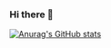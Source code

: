 ### Hi there 👋

[![Anurag's GitHub stats](https://github-readme-stats.vercel.app/api?username=samhitasegar)](https://github.com/samhitasegar/github-readme-stats)

